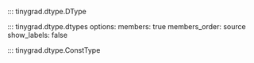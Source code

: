 ::: tinygrad.dtype.DType

::: tinygrad.dtype.dtypes
    options:
        members: true
        members_order: source
        show_labels: false

::: tinygrad.dtype.ConstType
<!-- Auto-update: 2025-10-06T17:01:35.892158 -->
